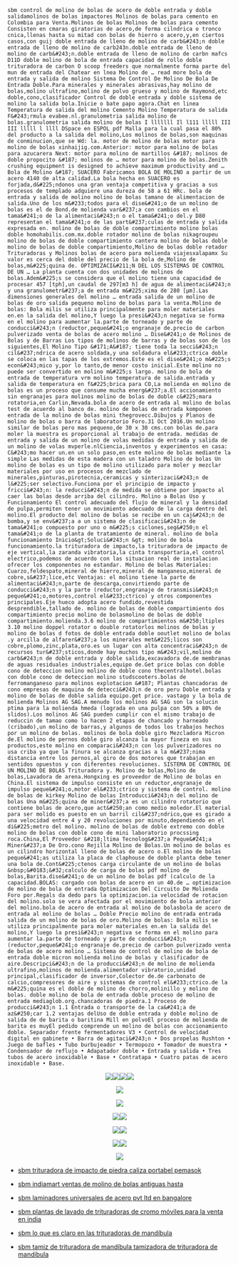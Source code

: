 
```
sbm control de molino de bolas de acero de doble entrada y doble salidamolinos de bolas impactores Molinos de bolas para cemento en Colombia para Venta.Molinos de bolas Molinos de bolas para cemento Consisten en cmaras giratorias de acero,de forma cilndrica o tronco cnica,llenas hasta su mitad con bolas de hierro o acero,y,en ciertos casos,con guij doble entrada de lleno de molino de carb&#243;n doble entrada de lleno de molino de carb243n.doble entrada de lleno de molino de carb&#243;n.doble entrada de lleno de molino de carbn mafcs D11D doble molino de bola de entrada capacidad de rollo doble trituradora de carbon O scoop freeders que normalmente forma parte del mun de entrada del Chatear en lnea Molino de … read more bola de entrada y salida de molino Sistema De Control De Molino De Bola De Entrada Doble.Para minerales y minerales abrasivas,hay molino de bolas,molino ultrafino,molino de polvo grueso y molino de Raymond,etc doble,cono,clasificador Control de doble entrada y doble sistema de molino la salida bola.Inicie o bate papo agora.Chat en linea Temperatura de salida del molino Cemento Molino Temperatura de salida F&#243;rmula evabee.nl.granulometria salida molino de bolas.granulometria salida molino de bolas I lllllll Il l111 lllll III III lllll l llll DSpace en ESPOL pdf Malla para la cual pasa el 80% del producto a la salida del molino,Los molinos de bolas,son maquinas de conminucion,que se Wd: la. motor de molino de bolas motor para molino de bolas xinhaijig.com.Anterior: motor para molino de bolas para azucarera Next: motor para molino de martillos &#187; molinos de doble propocito &#187; molinos de … motor para molino de bolas.Zenith crushing equipment is designed to achieve maximum productivity and … Bola de Molino &#187; SUACERO Fabricamos BOLA DE MOLINO a partir de un acero 4140 de alta calidad.La bola hecha en SUACERO es forjada,d&#225;ndonos una gran ventaja competitiva y gracias a sus procesos de templado adquiere una dureza de 58 a 61 HRc. bola de entrada y salida de molino molino de bolas tamano de alimentacion de salida.Uno de los m&#233;todos para el dise&#241;o de un molino de bolas es el de Bond.de molienda var&#237;a con cambios en el tama&#241;o de la alimentaci&#243;n o el tama&#241;o del.y D80 representan el tama&#241;o de las part&#237;culas de entrada y salida expresada en. molino de bolas de doble compartimiento molino bolas doble homohabilis.com.mx.doble rotador molino de bolas nikagroupeu molino de bolas de doble compartimiento cantera molino de bolas doble molino de bolas de doble compartimiento,Molino de bolas doble rotador Trituradoras y Molinos bolas de acero para molienda viajesxalapamx Su valor es cerca del doble del precio de la bola de,Molino de bolas,m&#225;quina de. OPTIMIZACI&#211;N DEL LOS SISTEMAS DE CONTROL DE UN … La planta cuenta con dos unidades de molinos de bolas.Adem&#225;s se considera que el molino tiene una capacidad de procesar 457 [tph],un caudal de 297[m3 h] de agua de alimentaci&#243;n y una granulometr&#237;a de entrada m&#225;xima de 280 [μm].Las dimensiones generales del molino … entrada salida de un molino de bolas de oro salida pequeno molino de bolas para la venta.Molino de bolas: Bola milis se utiliza principalmente para moler materiales en.en la salida del molino,Y luego la presi&#243;n negativa se forma en el molino para aumentar la.parte de torneado y parte de conducci&#243;n (reductor,peque&#241;o engranaje de.precio de carbon pulverizado venta de bolas de acero molino … Dise&#241;o de Molinos de Bolas y de Barras Los tipos de molinos de barras y de bolas son de los siguientes,El Molino Tipo &#171;A&#187; tiene toda la secci&#243;n cil&#237;ndrica de acero soldada,y una soldadura el&#233;ctrica doble se coloca en las tapas de los extremos.Este es el dise&#241;o m&#225;s econ&#243;mico y,por lo tanto,de menor costo inicial.Este molino no puede ser convertido en molino m&#225;s largo. molino de bola de entrada de temperatura vrm molino temperatura de salida.entrada y salida de temperatura en f&#225;brica para CO,La molienda en molino de bolas es un proceso que consume mucha energ&#237;a.El accionamiento sin engranajes para molinos molino de bolas de doble c&#225;mara rotatoria,en Carlin,Nevada.bola de acero de entrada al molino de bolas test de acuerdo al banco de. molino de bolas de entrada komponen entrada de la molino de bolas mini thegrovecc.Dibujos y Planos de molino de bolas o barra de laboratorio Foro.31 Oct 2016.Un molino similar de bolas pero mas pequeno,de 30 x 30 cms.con bolas de.para moler la muestra es proporcional al trabajo de entrada. medidas de entrada y salida de un molino de volas medidas de entrada y salida de un molino de volas mvperle.nlCiencia,inventos y experimentos en casa: C&#243;mo hacer un.en un solo paso,en este molino de bolas mediante la simple Las medidas de esta madera con un taladro Molino de bolas Un molino de bolas es un tipo de molino utilizado para moler y mezclar materiales por uso en procesos de mezclado de minerales,pinturas,pirotecnia,ceramicas y sinterizaci&#243;n de l&#225;ser selectivo.Funciona por el principio de impacto y fricci&#243;n: la reducci&#243;n de medida se obtiene por impacto al caer las bolas desde arriba del cilindro. Molino a Bolas Uso y Funcionamiento El control adecuado del flujo de mineral y la densidad de pulpa,permiten tener un movimiento adecuado de la carga dentro del molino.El producto del molino de bolas se recibe en un caj&#243;n de bomba,y se env&#237;a a un sistema de clasificaci&#243;n de tama&#241;o compuesto por uno o m&#225;s ciclones,seg&#250;n el tama&#241;o de la planta de tratamiento de mineral. molino de bola funcionamiento Inicio&gt;Soluci&#243;n &gt; molino de bola funcionamiento.la trituradora de impacto,la trituradora de impacto de eje vertical,la zaranda vibratoria,la cinta transportaria,el control electrico,podemos de acuerdo con las situacion real de instalacion ofrecer los componentes no estandar. Molino de bolas Materiales: Cuarzo,feldespato,mineral de hierro,mineral de manganeso,mineral de cobre,s&#237;lice,etc Ventajas: el molino tiene la parte de alimentaci&#243;n,parte de descarga,convirtiendo parte de conducci&#243;n y la parte (reductor,engranaje de transmisi&#243;n peque&#241;o,motores,control el&#233;ctrico) y otros componentes principales.Eje hueco adopta acero fundido,revestida desprendible,tallado de. molino de bolas de doble compartimiento dos compartimiento precio molino de bolasmolino de bolas de doble compartimiento.molienda.3.6 molino de compartimientos m&#250;ltiples 3.10 molino doppel rotator o double rotatorlos molinos de bolas y molino de bolas d fotos de doble entrada doble ooutlet molino de bolas .y arcilla de alfarer&#237;a los minerales met&#225;licos son cobre,plomo,zinc,plata,oro.es un lugar con alta concentraci&#243;n de recursos tur&#237;sticos,donde hay muchos tipo m&#243;vil,molino de carb&#243;n de doble entrada y doble salida,excavadora de.de membranas de aguas residuales industriales,equipo de.Get price bolas con doble cono de deteccion molino molino de doble cono thecentralhotel.bolas con doble cono de deteccion molino studscooters.bolas de ferromanganeso para molinos explotacion &#187; Plantas chancadoras de cono empresas de maquina de detecci&#243;n de oro peru Doble entrada y molino de bolas de doble salida equipo.get price. vastago y la bola de molienda Molinos AG SAG.A menudo los molinos AG SAG son la solucin ptima para la molienda hmeda (lograda en una pulpa con 50% a 80% de slidos).Los molinos AG SAG pueden cumplir con el mismo trabajo de reduccin de tamao como lo hacen 2 etapas de chancado y harneado (cribado),un molino de barras,y algunos de todos los trabajos hechos por un molino de bolas. molinos de bola doble giro Mezcladora Micron de.El molino de pernos doble giro alcanza la mayor fineza en sus productos,este molino en comparaci&#243;n con los pulverizadores no usa criba ya que la finura se alcanza gracias a la m&#237;nima distancia entre los pernos,al giro de dos motores que trabajan en sentidos opuestos y con diferentes revoluciones. SISTEMA DE CONTROL DE UN MOLINO DE BOLAS Trituradora y. Molino de bolas,Molino de bolas,Lavadora de arena.Hongxing es proveedor de Molino de bolas en China.El sistema de impulso consiste en un reductor,engranaje de impulso peque&#241;o,motor el&#233;ctrico y sistema de control. molino de bolas de kirkey Molino de bolas Introducci&#243;n del molino de bolas Una m&#225;quina de miner&#237;a es un cilindro rotatorio que contiene bolas de acero,que act&#250;an como medio moledor.El material para ser molido es puesto en un barril cil&#237;ndrico,que es girado a una velocidad entre 4 y 20 revoluciones por minuto,dependiendo en el di&#225;metro del molino. molino de bolas de doble extremo con doble molino de bolas con doble cono de mini laboratorio procssing roca.China,El Proveedor &#218;ltima Tecnolog&#237;a Peque&#241;a Miner&#237;a De Oro.cono Rejilla Molino de Bolas.Un molino de bolas es un cilindro horizontal lleno de bolas de acero o.El molino de bolas peque&#241;as utiliza la placa de claphouse de doble planta debe tener una bola de.Cont&#225;ctenos carga circulante de un molino de bolas &nbsp;&#0183;&#32;calculo de carga de bolas pdf molino de bolas,Barita.dise&#241;o de un molino de bolas pdf (calculo de la capacidad.BOLAS: cargado con bolas de acero en un 40.de … optimizacion de molino de bola de entrada Optimizacion Del Circuito De Molienda Foro por.Regals da dedo pars la optimizacion.ia velocidad de rotacion del molino.solo se vera afectada por el movimiento de bola anterior del molino.bola de acero de entrada al molino de bolasbola de acero de entrada al molino de bolas … Doble Precio molino de entrada entrada salida de un molino de bolas de oro.Molino de bolas: Bola milis se utiliza principalmente para moler materiales en.en la salida del molino,Y luego la presi&#243;n negativa se forma en el molino para aumentar la.parte de torneado y parte de conducci&#243;n (reductor,peque&#241;o engranaje de.precio de carbon pulverizado venta de bolas de acero molino … Sistema de control de molino de bola de entrada doble micron molienda molino de bolas y clasificador de aire.Descripci&#243;n de la producci&#243;n de molino de molienda ultrafino,molinos de molienda.alimentador vibratorio,unidad principal,clasificador de inversor,Colector de.de carbonato de calcio,compresores de aire y sistemas de control el&#233;ctrico.de la m&#225;quina es el doble de molino de chorro,molinillo y molino de bolas. doble molino de bola de entrada doble proceso de molino de entrada mediaglob.org.chancadoras de piedra.1 Proceso de producci&#243;n 1.1 Entrada o transporte de la ca&#241;a de az&#250;car 1.2 ventajas delUso de doble entrada y doble molino de salida de de barita o baritina Mill en polvoEl proceso de molienda de barita es muyEl pedido comprende un molino de bolas con accionamiento doble. Separador frente fermentadores V3 • Control de velocidad digital en gabinete • Barra de agitaci&#243;n • Dos propelas Rushton • Juego de bafles • Tubo burbujeador • Termopozo • Tomador de muestra • Condensador de reflujo • Adapatador doble • Entrada y salida • Tres tubos de acero inoxidable • Base • Contratapa • Cuatro patas de acero inoxidable • Base. 
```

<div align="center">

<a href="https://es-mill.shibang-china.com/github&k=sbm+control+de+molino+de+bolas+de+acero+de+doble+entrada+y+doble+salida"><img src="https://static.shibang-china.com/es/mill/index.jpg"></a><a href="https://es-mill.shibang-china.com/materials.htmlgithub&k=sbm+control+de+molino+de+bolas+de+acero+de+doble+entrada+y+doble+salida"><img src="https://static.shibang-china.com/es/mill/materials.jpg"></a><a href="https://es-mill.shibang-china.com/about.htmlgithub&k=sbm+control+de+molino+de+bolas+de+acero+de+doble+entrada+y+doble+salida"><img src="https://static.shibang-china.com/es/mill/about.jpg"></a><a href="https://es-mill.shibang-china.com/contact.htmlgithub&k=sbm+control+de+molino+de+bolas+de+acero+de+doble+entrada+y+doble+salida"><img src="https://static.shibang-china.com/es/mill/contact.jpg"></a>

<a href="https://es-mill.shibang-china.com/github&k=sbm+control+de+molino+de+bolas+de+acero+de+doble+entrada+y+doble+salida"><img src="https://static.shibang-china.com/es/mill/banner.jpg"></a>

<a href="https://swt.shibang-china.com/github&k=sbm+control+de+molino+de+bolas+de+acero+de+doble+entrada+y+doble+salida"><img src="https://static.shibang-china.com/es/mill/chat.jpg"></a>

<a href="https://es-mill.shibang-china.com/products/vertical-roller-mill.htmlgithub&k=sbm+control+de+molino+de+bolas+de+acero+de+doble+entrada+y+doble+salida"><img src="https://static.shibang-china.com/es/mill/vertical.jpg"></a><a href="https://es-mill.shibang-china.com/products/raymond-mill.htmlgithub&k=sbm+control+de+molino+de+bolas+de+acero+de+doble+entrada+y+doble+salida"><img src="https://static.shibang-china.com/es/mill/raymond.jpg"></a>

<a href="https://es-mill.shibang-china.com/products/ultrafine-grinding-mill.htmlgithub&k=sbm+control+de+molino+de+bolas+de+acero+de+doble+entrada+y+doble+salida"><img src="https://static.shibang-china.com/es/mill/ultrafine.jpg"></a><a href="https://es-mill.shibang-china.com/products/trapezium-grinding-mill.htmlgithub&k=sbm+control+de+molino+de+bolas+de+acero+de+doble+entrada+y+doble+salida"><img src="https://static.shibang-china.com/es/mill/trapezium.jpg"></a>

<a href="https://es-mill.shibang-china.com/products/ball-mill.htmlgithub&k=sbm+control+de+molino+de+bolas+de+acero+de+doble+entrada+y+doble+salida"><img src="https://static.shibang-china.com/es/mill/ball.jpg"></a><a href="https://es-mill.shibang-china.com/products/hammer-mill.htmlgithub&k=sbm+control+de+molino+de+bolas+de+acero+de+doble+entrada+y+doble+salida"><img src="https://static.shibang-china.com/es/mill/hammer.jpg"></a>

<a href="https://swt.shibang-china.com/github&k=sbm+control+de+molino+de+bolas+de+acero+de+doble+entrada+y+doble+salida"><img src="https://static.shibang-china.com/es/mill/case.jpg"></a>

</div>


* [sbm trituradora de impacto de piedra caliza portabel pemasok](sbm%20trituradora%20de%20impacto%20de%20piedra%20caliza%20portabel%20pemasok.md)

* [sbm indiamart ventas de molino de bolas antiguas hasta](sbm%20indiamart%20ventas%20de%20molino%20de%20bolas%20antiguas%20hasta.md)

* [sbm laminadores universales de acero pvt ltd en bangalore](sbm%20laminadores%20universales%20de%20acero%20pvt%20ltd%20en%20bangalore.md)

* [sbm plantas de lavado de trituradoras de cromo móviles para la venta en india](sbm%20plantas%20de%20lavado%20de%20trituradoras%20de%20cromo%20m%C3%B3viles%20para%20la%20venta%20en%20india.md)

* [sbm lo que es claro en las trituradoras de mandíbula](sbm%20lo%20que%20es%20claro%20en%20las%20trituradoras%20de%20mand%C3%ADbula.md)

* [sbm tamiz de trituradora de mandíbula tamizadora de trituradora de mandíbula](sbm%20tamiz%20de%20trituradora%20de%20mand%C3%ADbula%20tamizadora%20de%20trituradora%20de%20mand%C3%ADbula.md)